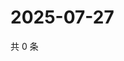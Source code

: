 # 2025-07-27

共 0 条

<!-- BEGIN ZHIHUVIDEO -->
<!-- 最后更新时间 Sun Jul 27 2025 11:41:03 GMT+0800 (China Standard Time) -->

<!-- END ZHIHUVIDEO -->
